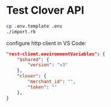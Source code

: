 
# Test Clover API

```bash
cp .env.template .env
./import.rb
```

configure http client in VS Code:

```json
"rest-client.environmentVariables": {
    "$shared": {
        "version": "v3"
    },
    "clover": {
        "merchant_id": "",
        "token": ""
    },
}
```
